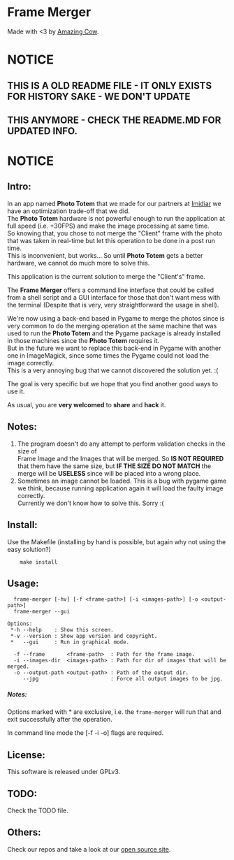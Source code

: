 Frame Merger
====

Made with <3 by [Amazing Cow](http://www.amazingcow.com).


# NOTICE
## THIS IS A OLD README FILE - IT ONLY EXISTS FOR HISTORY SAKE - WE DON'T UPDATE
## THIS ANYMORE - CHECK THE README.MD FOR UPDATED INFO.
# NOTICE

## Intro:

In an app named **Photo Totem** that we made for our partners at 
[Imidiar](http://www.imidiar.com/br) 
we have an optimization trade-off that we did.   
The **Photo Totem** hardware is not powerful enough to run the application
at full speed (i.e. +30FPS) and make the image processing at same time.  
So knowing that, you chose to not merge the "Client" frame with the photo
that was taken in real-time but let this operation to be done in a post run time.   
This is inconvenient, but works... So until **Photo Totem** gets a better hardware, 
we cannot do much more to solve this.

This application is the current solution to merge the "Client's" frame.    

The **Frame Merger** offers a command line interface that could be called from 
a shell script and a GUI interface for those that don't want mess with the terminal
 (Despite that is very, very straightforward the usage in shell).

We're now using a back-end based in Pygame to merge the photos since is very common to 
do the merging operation at the same machine that was used to run
the **Photo Totem** and the Pygame package is already installed in those machines 
since the **Photo Totem** requires it.   
But in the future we want to replace this back-end in Pygame with another one
in ImageMagick, since some times the Pygame could not load the image correctly.  
This is a very annoying bug that we cannot discovered the solution yet. :(


The goal is very specific but we hope that you find another good ways to use it.

As usual, you are **very welcomed** to **share** and **hack** it.


<!-- ####################################################################### -->

## Notes:
1. The program doesn't do any attempt to perform validation checks in the size of  
Frame Image and the Images that will be merged. So **IS NOT REQUIRED** that them have the 
same size, but **IF THE SIZE DO NOT MATCH** the merge will be **USELESS**
since will be placed into a wrong place. 
2. Sometimes an image cannot be loaded. This is a bug with pygame game we think, 
because running application again it will load the faulty image correctly.   
Currently we don't know how to solve this. Sorry :(


<!-- ####################################################################### -->

## Install:
Use the Makefile (installing by hand is possible, but again why not using the easy solution?)

```
    make install
```


<!-- ####################################################################### -->

## Usage:

```
  frame-merger [-hv] [-f <frame-path>] [-i <images-path>] [-o <output-path>]
  frame-merger --gui

Options:
 *-h --help    : Show this screen.
 *-v --version : Show app version and copyright.
 *   --gui     : Run in graphical mode.
     
  -f --frame       <frame-path>  : Path for the frame image.
  -i --images-dir  <images-path> : Path for dir of images that will be merged.
  -o --output-path <output-path> : Path of the output dir.
     --jpg                       : Force all output images to be jpg.
```

##### Notes:
  Options marked with * are exclusive, i.e. the ```frame-merger``` will run that
  and exit successfully after the operation.

  In command line mode the [-f -i -o] flags are required.


<!-- ####################################################################### -->

## License:
This software is released under GPLv3.


<!-- ####################################################################### -->

## TODO:
Check the TODO file.


<!-- ####################################################################### -->

## Others:
Check our repos and take a look at our [open source site](http://opensource.amazingcow.com).
